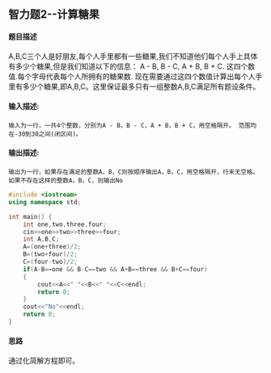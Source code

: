 ## 智力题2--计算糖果

#### 题目描述

A,B,C三个人是好朋友,每个人手里都有一些糖果,我们不知道他们每个人手上具体有多少个糖果,但是我们知道以下的信息：
A - B, B - C, A + B, B + C. 这四个数值.每个字母代表每个人所拥有的糖果数.
现在需要通过这四个数值计算出每个人手里有多少个糖果,即A,B,C。这里保证最多只有一组整数A,B,C满足所有题设条件。

#### 输入描述:

```
输入为一行，一共4个整数，分别为A - B，B - C，A + B，B + C，用空格隔开。 范围均在-30到30之间(闭区间)。
```

#### 输出描述:

```
输出为一行，如果存在满足的整数A，B，C则按顺序输出A，B，C，用空格隔开，行末无空格。 如果不存在这样的整数A，B，C，则输出No
```

```c++
#include <iostream>
using namespace std;

int main() {
    int one,two,three,four;
    cin>>one>>two>>three>>four;
    int A,B,C;
    A=(one+three)/2;
    B=(two+four)/2;
    C=(four-two)/2;
    if(A-B==one && B-C==two && A+B==three && B+C==four)
    {
        cout<<A<<" "<<B<<" "<<C<<endl;
        return 0;
    }
    cout<<"No"<<endl;
    return 0;
}
```

#### 思路

通过化简解方程即可。